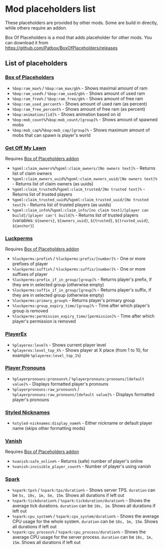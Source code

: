 # Mod placeholders list
These placeholders are provided by other mods. Some are build in directly, while others require an addon.

Box Of Placeholders is a mod that adds placeholder for other mods.
You can download it from https://github.com/Patbox/BoxOfPlaceholders/releases

## List of placeholders
### [Box of Placeholders](https://www.curseforge.com/minecraft/mc-mods/box-of-placeholders)
- `%bop:ram_max%` / `%bop:ram_max/gb%` - Shows maximal amount of ram
- `%bop:ram_used%` / `%bop:ram_used/gb%` - Shows amount of used ram
- `%bop:ram_free%` / `%bop:ram_free/gb%` - Shows amount of free ram
- `%bop:ram_used_percent%` - Shows amount of used ram (as percent)
- `%bop:ram_free_percent%` - Shows amount of free ram (as percent)
- `%bop:animation/[id]%` - Shows animation based on id
- `%bop:mob_count%`/`%bop:mob_count/[group]%` - Shows amount of spawned mobs
- `%bop:mob_cap%`/`%bop:mob_cap/[group]%` - Shows maximum amount of mobs that can spawn is player's world

### [Get Off My Lawn](https://www.curseforge.com/minecraft/mc-mods/get-off-my-lawn)
Requires [Box of Placeholders addon](https://www.curseforge.com/minecraft/mc-mods/box-of-placeholders)

- `%goml:claim_owners%`/`%goml:claim_owners/[No owners text]%` - Returns list of claim owners
- `%goml:claim_owners_uuid%`/`%goml:claim_owners_uuid/[No owners text]%` - Returns list of claim owners (as uuids)
- `%goml:claim_trusted%`/`%goml:claim_trusted/[No trusted text]%` - Returns list of trusted players
- `%goml:claim_trusted_uuid%`/`%goml:claim_trusted_uuid/[No trusted text]%` - Returns list of trusted players (as uuids)
- `%goml:claim_info%`/`%goml:claim_info/[no claim text]/[player can build]/[player can't build]%` - Returns list of trusted players (variables: `${owners}`, `${owners_uuid}`, `${trusted}`, `${trusted_uuid}`, `${anchor}`)

### [Luckperms](https://luckperms.net/)
Requires [Box of Placeholders addon](https://www.curseforge.com/minecraft/mc-mods/box-of-placeholders)

- `%luckperms:prefix%` / `%luckperms:prefix/[number]%` - One or more prefixes of player
- `%luckperms:suffix%` / `%luckperms:suffix/[number]%` - One or more suffixes of player
- `%luckperms:prefix_if_in_group/[group]%` - Returns player's prefix, if they are in selected group (otherwise empty)
- `%luckperms:suffix_if_in_group/[group]%` - Returns player's suffix, if they are in selected group (otherwise empty)
- `%luckperms:primary_group%` - Returns player's primary group
- `%luckperms:group_expiry_time/[group]%` - Time after which player's group is removed
- `%luckperms:permission_expiry_time/[permission]%` - Time after which player's permission is removed

### [PlayerEx](https://www.curseforge.com/minecraft/mc-mods/playerex)
- `%playerex:level%` - Shows current player level
- `%playerex:level_top_X%` - Shows player at X place (from 1 to 10, for example `%playerex:level_top_1%`)

### [Player Pronouns](https://modrinth.com/mod/player-pronouns)
- `%playerpronouns:pronouns%` / `%playerpronouns:pronouns/[default value]%` - Displays formatted player's pronouns
- `%playerpronouns:raw_pronouns%` / `%playerpronouns:raw_pronouns/[default value]%` - Displays formatted player's pronouns

### [Styled Nicknames](https://www.curseforge.com/minecraft/mc-mods/styled-nicknames)
- `%styled-nicknames:display_name%` - Either nickname or default player name (skips other formatting mods)

### [Vanish](https://www.curseforge.com/minecraft/mc-mods/vanish)
Requires [Box of Placeholders addon](https://www.curseforge.com/minecraft/mc-mods/box-of-placeholders)

- `%vanish:safe_online%` - Returns (safe) number of player's online
- `%vanish:invisible_player_count%` - Number of player's using vanish

### [Spark](https://spark.lucko.me/download)
- `%spark:tps%` / `%spark:tps/duration%` - Shows server TPS. `duration` can be `5s, 10s, 1m, 5m, 15m`. Shows all durations if left out
- `%spark:tickduration%` / `%spark:tickduration/duration%` - Shows the average tick durations. `duration` can be `10s, 1m`. Shows all durations if left out
- `%spark:cpu_system%` / `%spark:cpu_system/duration%` - Shows the average CPU usage for the whole system. `duration` can be `10s, 1m, 15m`. Shows all durations if left out
- `%spark:cpu_process%` / `%spark:cpu_process/duration%` - Shows the average CPU usage for the server process. `duration` can be `10s, 1m, 15m`. Shows all durations if left out
